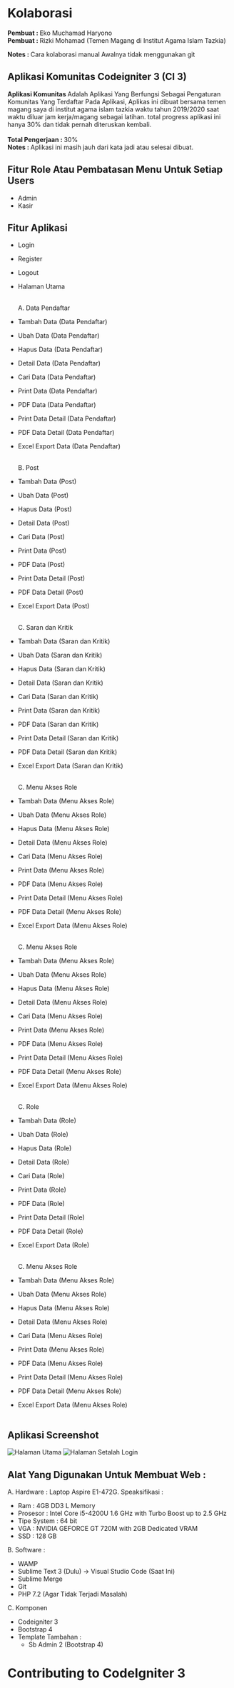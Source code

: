 # Kolaborasi

<b>Pembuat : </b>Eko Muchamad Haryono <br>
<b>Pembuat : </b>Rizki Mohamad (Temen Magang di Institut Agama Islam Tazkia)

<b>Notes : </b> Cara kolaborasi manual Awalnya tidak menggunakan git

## Aplikasi Komunitas Codeigniter 3 (CI 3)

<b>Aplikasi Komunitas </b> Adalah Aplikasi Yang Berfungsi Sebagai Pengaturan Komunitas Yang Terdaftar Pada Aplikasi, Aplikas ini dibuat bersama temen magang saya di institut agama islam tazkia waktu tahun 2019/2020 saat waktu diluar jam kerja/magang sebagai latihan. total progress aplikasi ini hanya 30% dan tidak pernah diteruskan kembali. <br><br>
<b>Total Pengerjaan : </b>30%<br>
<b>Notes : </b> Aplikasi ini masih jauh dari kata jadi atau selesai dibuat.<br>

## Fitur Role Atau Pembatasan Menu Untuk Setiap Users

- Admin
- Kasir

## Fitur Aplikasi

- Login<br>
- Register<br>
- Logout<br>
- Halaman Utama<br><br>

  A. Data Pendaftar<br>

- Tambah Data (Data Pendaftar)<br>
- Ubah Data (Data Pendaftar)<br>
- Hapus Data (Data Pendaftar)<br>
- Detail Data (Data Pendaftar)<br>
- Cari Data (Data Pendaftar)<br>
- Print Data (Data Pendaftar)<br>
- PDF Data (Data Pendaftar)<br>
- Print Data Detail (Data Pendaftar)<br>
- PDF Data Detail (Data Pendaftar)<br>
- Excel Export Data (Data Pendaftar)<br><br>

  B. Post<br>

- Tambah Data (Post)<br>
- Ubah Data (Post)<br>
- Hapus Data (Post)<br>
- Detail Data (Post)<br>
- Cari Data (Post)<br>
- Print Data (Post)<br>
- PDF Data (Post)<br>
- Print Data Detail (Post)<br>
- PDF Data Detail (Post)<br>
- Excel Export Data (Post)<br><br>

  C. Saran dan Kritik<br>

- Tambah Data (Saran dan Kritik)<br>
- Ubah Data (Saran dan Kritik)<br>
- Hapus Data (Saran dan Kritik)<br>
- Detail Data (Saran dan Kritik)<br>
- Cari Data (Saran dan Kritik)<br>
- Print Data (Saran dan Kritik)<br>
- PDF Data (Saran dan Kritik)<br>
- Print Data Detail (Saran dan Kritik)<br>
- PDF Data Detail (Saran dan Kritik)<br>
- Excel Export Data (Saran dan Kritik)<br><br>

  C. Menu Akses Role<br>

- Tambah Data (Menu Akses Role)<br>
- Ubah Data (Menu Akses Role)<br>
- Hapus Data (Menu Akses Role)<br>
- Detail Data (Menu Akses Role)<br>
- Cari Data (Menu Akses Role)<br>
- Print Data (Menu Akses Role)<br>
- PDF Data (Menu Akses Role)<br>
- Print Data Detail (Menu Akses Role)<br>
- PDF Data Detail (Menu Akses Role)<br>
- Excel Export Data (Menu Akses Role)<br><br>

  C. Menu Akses Role<br>

- Tambah Data (Menu Akses Role)<br>
- Ubah Data (Menu Akses Role)<br>
- Hapus Data (Menu Akses Role)<br>
- Detail Data (Menu Akses Role)<br>
- Cari Data (Menu Akses Role)<br>
- Print Data (Menu Akses Role)<br>
- PDF Data (Menu Akses Role)<br>
- Print Data Detail (Menu Akses Role)<br>
- PDF Data Detail (Menu Akses Role)<br>
- Excel Export Data (Menu Akses Role)<br><br>

  C. Role<br>

- Tambah Data (Role)<br>
- Ubah Data (Role)<br>
- Hapus Data (Role)<br>
- Detail Data (Role)<br>
- Cari Data (Role)<br>
- Print Data (Role)<br>
- PDF Data (Role)<br>
- Print Data Detail (Role)<br>
- PDF Data Detail (Role)<br>
- Excel Export Data (Role)<br><br>

  C. Menu Akses Role<br>

- Tambah Data (Menu Akses Role)<br>
- Ubah Data (Menu Akses Role)<br>
- Hapus Data (Menu Akses Role)<br>
- Detail Data (Menu Akses Role)<br>
- Cari Data (Menu Akses Role)<br>
- Print Data (Menu Akses Role)<br>
- PDF Data (Menu Akses Role)<br>
- Print Data Detail (Menu Akses Role)<br>
- PDF Data Detail (Menu Akses Role)<br>
- Excel Export Data (Menu Akses Role)<br><br>

## Aplikasi Screenshot

<img src="assets_readme/img/Halaman_Utama.PNG" alt="Halaman Utama">
<img src="assets_readme/img/Halaman_Utama_Setelah_Login.PNG" alt="Halaman Setalah Login">

## Alat Yang Digunakan Untuk Membuat Web :

A. Hardware :
Laptop Aspire E1-472G. Speaksifikasi :

- Ram : 4GB DD3 L Memory
- Prosesor : Intel Core i5-4200U 1.6 GHz with Turbo Boost up to 2.5 GHz
- Tipe System : 64 bit
- VGA : NVIDIA GEFORCE GT 720M with 2GB Dedicated VRAM
- SSD : 128 GB

B. Software :

- WAMP
- Sublime Text 3 (Dulu) -> Visual Studio Code (Saat Ini)
- Sublime Merge
- Git
- PHP 7.2 (Agar Tidak Terjadi Masalah)

C. Komponen

- Codeigniter 3
- Bootstrap 4
- Template Tambahan :
  - Sb Admin 2 (Bootstrap 4)

# Contributing to CodeIgniter 3
